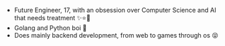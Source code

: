 - Future Engineer, 17, with an obsession over Computer Science and AI that needs treatment ✨⭐️💫
- Golang and Python boi 🫶
- Does mainly backend development, from web to games through os 😝
